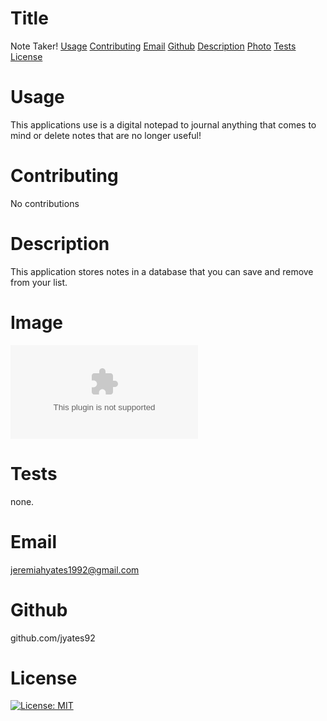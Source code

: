 
  # Title
  Note Taker!
  [Usage](#usage)
  [Contributing](#name)
  [Email](#email)
  [Github](#github)
  [Description](#description)
  [Photo](#photo)
  [Tests](#tests)
  [License](#license)
  # Usage
  This applications use is a digital notepad to journal anything that comes to mind or delete notes that are no longer useful!
  # Contributing
  No contributions
  # Description
  This application stores notes in a database that you can save and remove from your list.
  # Image
  ![PHOTO](img.com)
  # Tests
  none.
  # Email
  jeremiahyates1992@gmail.com
  # Github
  github.com/jyates92
  # License
  [![License: MIT](https://img.shields.io/badge/License-MIT-yellow.svg)](https://opensource.org/licenses/MIT)
